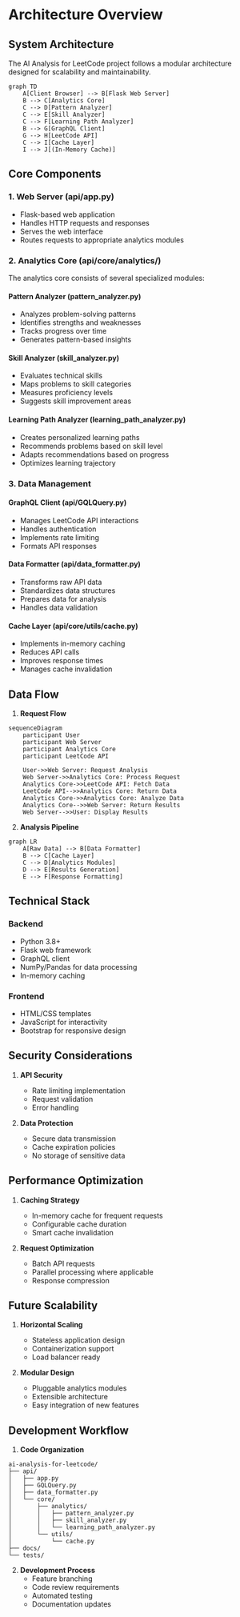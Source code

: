 # Architecture Overview

## System Architecture

The AI Analysis for LeetCode project follows a modular architecture designed for scalability and maintainability.

```mermaid
graph TD
    A[Client Browser] --> B[Flask Web Server]
    B --> C[Analytics Core]
    C --> D[Pattern Analyzer]
    C --> E[Skill Analyzer]
    C --> F[Learning Path Analyzer]
    B --> G[GraphQL Client]
    G --> H[LeetCode API]
    C --> I[Cache Layer]
    I --> J[(In-Memory Cache)]
```

## Core Components

### 1. Web Server (api/app.py)
- Flask-based web application
- Handles HTTP requests and responses
- Serves the web interface
- Routes requests to appropriate analytics modules

### 2. Analytics Core (api/core/analytics/)
The analytics core consists of several specialized modules:

#### Pattern Analyzer (pattern_analyzer.py)
- Analyzes problem-solving patterns
- Identifies strengths and weaknesses
- Tracks progress over time
- Generates pattern-based insights

#### Skill Analyzer (skill_analyzer.py)
- Evaluates technical skills
- Maps problems to skill categories
- Measures proficiency levels
- Suggests skill improvement areas

#### Learning Path Analyzer (learning_path_analyzer.py)
- Creates personalized learning paths
- Recommends problems based on skill level
- Adapts recommendations based on progress
- Optimizes learning trajectory

### 3. Data Management

#### GraphQL Client (api/GQLQuery.py)
- Manages LeetCode API interactions
- Handles authentication
- Implements rate limiting
- Formats API responses

#### Data Formatter (api/data_formatter.py)
- Transforms raw API data
- Standardizes data structures
- Prepares data for analysis
- Handles data validation

#### Cache Layer (api/core/utils/cache.py)
- Implements in-memory caching
- Reduces API calls
- Improves response times
- Manages cache invalidation

## Data Flow

1. **Request Flow**
```mermaid
sequenceDiagram
    participant User
    participant Web Server
    participant Analytics Core
    participant LeetCode API
    
    User->>Web Server: Request Analysis
    Web Server->>Analytics Core: Process Request
    Analytics Core->>LeetCode API: Fetch Data
    LeetCode API-->>Analytics Core: Return Data
    Analytics Core->>Analytics Core: Analyze Data
    Analytics Core-->>Web Server: Return Results
    Web Server-->>User: Display Results
```

2. **Analysis Pipeline**
```mermaid
graph LR
    A[Raw Data] --> B[Data Formatter]
    B --> C[Cache Layer]
    C --> D[Analytics Modules]
    D --> E[Results Generation]
    E --> F[Response Formatting]
```

## Technical Stack

### Backend
- Python 3.8+
- Flask web framework
- GraphQL client
- NumPy/Pandas for data processing
- In-memory caching

### Frontend
- HTML/CSS templates
- JavaScript for interactivity
- Bootstrap for responsive design

## Security Considerations

1. **API Security**
   - Rate limiting implementation
   - Request validation
   - Error handling

2. **Data Protection**
   - Secure data transmission
   - Cache expiration policies
   - No storage of sensitive data

## Performance Optimization

1. **Caching Strategy**
   - In-memory cache for frequent requests
   - Configurable cache duration
   - Smart cache invalidation

2. **Request Optimization**
   - Batch API requests
   - Parallel processing where applicable
   - Response compression

## Future Scalability

1. **Horizontal Scaling**
   - Stateless application design
   - Containerization support
   - Load balancer ready

2. **Modular Design**
   - Pluggable analytics modules
   - Extensible architecture
   - Easy integration of new features

## Development Workflow

1. **Code Organization**
```
ai-analysis-for-leetcode/
├── api/
│   ├── app.py
│   ├── GQLQuery.py
│   ├── data_formatter.py
│   └── core/
│       ├── analytics/
│       │   ├── pattern_analyzer.py
│       │   ├── skill_analyzer.py
│       │   └── learning_path_analyzer.py
│       └── utils/
│           └── cache.py
├── docs/
└── tests/
```

2. **Development Process**
   - Feature branching
   - Code review requirements
   - Automated testing
   - Documentation updates